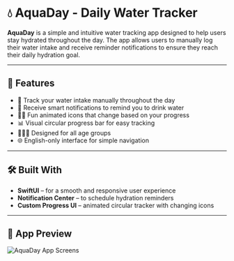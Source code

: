# 💧 AquaDay - Daily Water Tracker

**AquaDay** is a simple and intuitive water tracking app designed to help users stay hydrated throughout the day. The app allows users to manually log their water intake and receive reminder notifications to ensure they reach their daily hydration goal.

---

## 📱 Features

- 🚰 Track your water intake manually throughout the day  
- 🔔 Receive smart notifications to remind you to drink water  
- 🐢🐇 Fun animated icons that change based on your progress  
- 📊 Visual circular progress bar for easy tracking  
- 🧑‍🤝‍🧑 Designed for all age groups  
- 🌐 English-only interface for simple navigation  

---

## 🛠 Built With

- **SwiftUI** – for a smooth and responsive user experience  
- **Notification Center** – to schedule hydration reminders  
- **Custom Progress UI** – animated circular tracker with changing icons  

---

## 📸 App Preview

![AquaDay App Screens](./Hydrate2.png)


